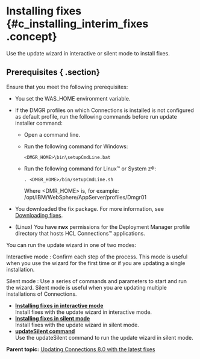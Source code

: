 # Installing fixes {#c_installing_interim_fixes .concept}

Use the update wizard in interactive or silent mode to install fixes.

## Prerequisites { .section}

Ensure that you meet the following prerequisites:

-   You set the WAS\_HOME environment variable.
-   If the DMGR profiles on which Connections is installed is not configured as default profile, run the following commands before run update installer command:
    -   Open a command line.
    -   Run the following command for Windows:

        ```
        <DMGR_HOME>\bin\setupCmdLine.bat
        ```

    -   Run the following command for Linux™ or System z®:

        ```
        . <DMGR_HOME>/bin/setupCmdLine.sh
        ```

        Where <DMR\_HOME\> is, for example: /opt/IBM/WebSphere/AppServer/profiles/Dmgr01

-   You downloaded the fix package. For more information, see [Downloading fixes](t_downloading_fixes.md).
-   \(Linux\) You have **rwx** permissions for the Deployment Manager profile directory that hosts HCL Connections™ applications.

You can run the update wizard in one of two modes:

Interactive mode
:   Confirm each step of the process. This mode is useful when you use the wizard for the first time or if you are updating a single installation.

Silent mode
:   Use a series of commands and parameters to start and run the wizard. Silent mode is useful when you are updating multiple installations of Connections.

-   **[Installing fixes in interactive mode](../migrate/t_install_interim-fix.md)**  
Install fixes with the update wizard in interactive mode.
-   **[Installing fixes in silent mode](../migrate/t_install_interim-fix_silent-mode.md)**  
Install fixes with the update wizard in silent mode.
-   **[updateSilent command](../migrate/r_updatelc_command.md)**  
Use the updateSilent command to run the update wizard in silent mode.

**Parent topic:** [Updating Connections 8.0 with the latest fixes](../migrate/c_updating_interim_fixes.md)

